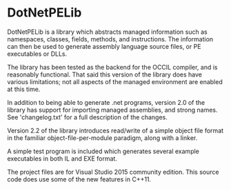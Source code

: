 # DotNetPELib

DotNetPELib is a library which abstracts managed information such as namespaces, classes, fields, methods, and instructions.  The information can then be used to generate assembly language source files, or PE executables or DLLs.

The library has been tested as the backend for the OCCIL compiler, and is reasonably functional.  That said this version of the library does have various limitations; not all aspects of the managed environment are enabled at this time.

In addition to being able to generate .net programs, version 2.0 of the library has support for importing managed assemblies, and strong names.   See 'changelog.txt' for a full description of the changes.

Version 2.2 of the library introduces read/write of a simple object file format in the familiar object-file-per-module paradigm, along with a linker.

A simple test program is included which generates several example executables in both IL and EXE format.

The project files are for Visual Studio 2015 community edition.   This source code does use some of the new features in C++11.

